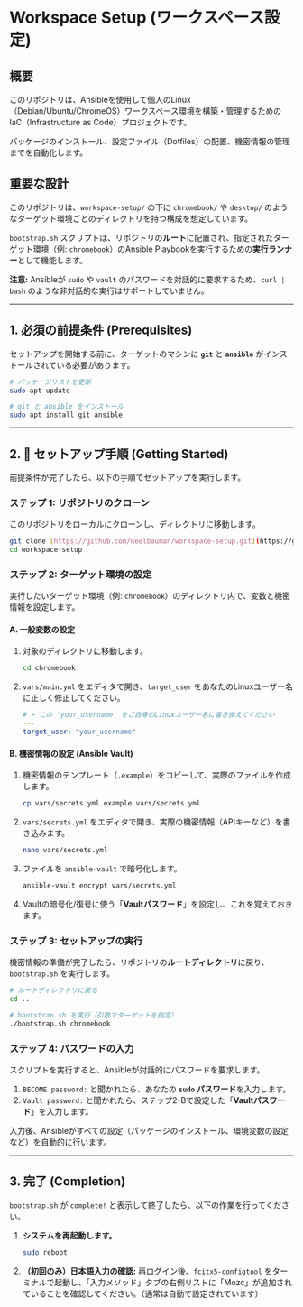 # Workspace Setup (ワークスペース設定)

## 概要

このリポジトリは、Ansibleを使用して個人のLinux（Debian/Ubuntu/ChromeOS）ワークスペース環境を構築・管理するためのIaC（Infrastructure as Code）プロジェクトです。

パッケージのインストール、設定ファイル（Dotfiles）の配置、機密情報の管理までを自動化します。

## 重要な設計

このリポジトリは、`workspace-setup/` の下に `chromebook/` や `desktop/` のようなターゲット環境ごとのディレクトリを持つ構成を想定しています。

`bootstrap.sh` スクリプトは、リポジトリの**ルート**に配置され、指定されたターゲット環境（例: `chromebook`）のAnsible Playbookを実行するための**実行ランナー**として機能します。

**注意:** Ansibleが `sudo` や `vault` のパスワードを対話的に要求するため、`curl | bash` のような非対話的な実行はサポートしていません。

---

## 1. 必須の前提条件 (Prerequisites)

セットアップを開始する前に、ターゲットのマシンに **`git`** と **`ansible`** がインストールされている必要があります。

```bash
# パッケージリストを更新
sudo apt update

# git と ansible をインストール
sudo apt install git ansible
````

-----

## 2\. 🚀 セットアップ手順 (Getting Started)

前提条件が完了したら、以下の手順でセットアップを実行します。

### ステップ 1: リポジトリのクローン

このリポジトリをローカルにクローンし、ディレクトリに移動します。

```bash
git clone [https://github.com/neelbauman/workspace-setup.git](https://github.com/neelbauman/workspace-setup.git)
cd workspace-setup
```

### ステップ 2: ターゲット環境の設定

実行したいターゲット環境（例: `chromebook`）のディレクトリ内で、変数と機密情報を設定します。

#### A. 一般変数の設定

1.  対象のディレクトリに移動します。
    ```bash
    cd chromebook
    ```
2.  `vars/main.yml` をエディタで開き、`target_user` をあなたのLinuxユーザー名に正しく修正してください。
    ```yaml:vars/main.yml
    # ⬅️ この 'your_username' をご自身のLinuxユーザー名に書き換えてください
    ---
    target_user: "your_username"
    ```

#### B. 機密情報の設定 (Ansible Vault)

1.  機密情報のテンプレート（`.example`）をコピーして、実際のファイルを作成します。
    ```bash
    cp vars/secrets.yml.example vars/secrets.yml
    ```
2.  `vars/secrets.yml` をエディタで開き、実際の機密情報（APIキーなど）を書き込みます。
    ```bash
    nano vars/secrets.yml
    ```
3.  ファイルを `ansible-vault` で暗号化します。
    ```bash
    ansible-vault encrypt vars/secrets.yml
    ```
4.  Vaultの暗号化/復号に使う「**Vaultパスワード**」を設定し、これを覚えておきます。

### ステップ 3: セットアップの実行

機密情報の準備が完了したら、リポジトリの**ルートディレクトリ**に戻り、`bootstrap.sh` を実行します。

```bash
# ルートディレクトリに戻る
cd ..

# bootstrap.sh を実行（引数でターゲットを指定）
./bootstrap.sh chromebook
```

### ステップ 4: パスワードの入力

スクリプトを実行すると、Ansibleが対話的にパスワードを要求します。

1.  `BECOME password:` と聞かれたら、あなたの **`sudo` パスワード**を入力します。
2.  `Vault password:` と聞かれたら、ステップ2-Bで設定した「**Vaultパスワード**」を入力します。

入力後、Ansibleがすべての設定（パッケージのインストール、環境変数の設定など）を自動的に行います。

-----

## 3\. 完了 (Completion)

`bootstrap.sh` が `complete!` と表示して終了したら、以下の作業を行ってください。

1.  **システムを再起動します。**
    ```bash
    sudo reboot
    ```
2.  **（初回のみ）日本語入力の確認:**
    再ログイン後、`fcitx5-configtool` をターミナルで起動し、「入力メソッド」タブの右側リストに「Mozc」が追加されていることを確認してください。（通常は自動で設定されています）
